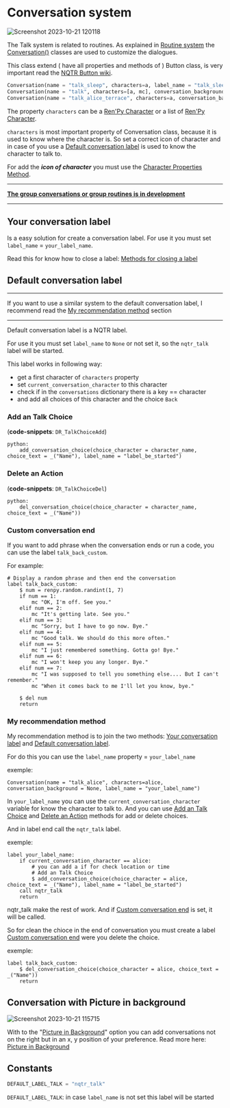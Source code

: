 # Conversation system

![Screenshot 2023-10-21 120118](https://github.com/DRincs-Productions/NQTR-System/assets/67595890/b285da01-960b-4a0c-b05b-44c31e34a409)

The Talk system is related to routines. As explained in [Routine system](Routine-system) the [Conversation()](https://github.com/DRincs-Productions/NQTR-System/blob/main/pythonpackages/nqtr/conversation.py) classes are used to customize the dialogues.

This class extend ( have all properties and methods of ) Button class, is very important read the [NQTR Button wiki](Button).

```python
Conversation(name = "talk_sleep", characters=a, label_name = "talk_sleep")
Conversation(name = "talk", characters=[a, mc], conversation_background = None)
Conversation(name = "talk_alice_terrace", characters=a, conversation_background = "bg alice terrace talk")
```

The property `characters` can be a [Ren'Py Character](https://www.renpy.org/doc/html/dialogue.html#Character) or a list of [Ren'Py Character](https://www.renpy.org/doc/html/dialogue.html#Character).

`characters` is most important property of Conversation class, because it is used to know where the character is. So set a correct icon of character and in case of you use a [Default conversation label](#default-conversation-label) is used to know the character to talk to.

For add the ***icon of character*** you must use the [Character Properties Method](https://github.com/DRincs-Productions/renpy-utility-lib/wiki/Character-Properties-Method).

---

**[The group conversations or group routines is in development](https://github.com/DRincs-Productions/NQTR-System/issues/30)**

---

## Your conversation label

Is a easy solution for create a conversation label. For use it you must set `label_name` = `your_label_name`.

Read this for know how to close a label: [Methods for closing a label](Methods-for-closing-a-label)

## Default conversation label

---

If you want to use a similar system to the default conversation label, I recommend read the [My recommendation method](#my-recommendation-method) section

---

Default conversation label is a NQTR label.

For use it you must set `label_name` to `None` or not set it, so the `nqtr_talk` label will be started.

This label works in following way:

* get a first character of `characters` property
* set `current_conversation_character` to this character
* check if in the `conversations` dictionary there is a key == character
* and add all choices of this character and the choice `Back`

### Add an Talk Choice

(**code-snippets**: `DR_TalkChoiceAdd`)

```renpy
python:
    add_conversation_choice(choice_character = character_name, choice_text = _("Name"), label_name = "label_be_started")
```

### Delete an Action

(**code-snippets**: `DR_TalkChoiceDel`)

```renpy
python:
    del_conversation_choice(choice_character = character_name, choice_text = _("Name"))
```

### Custom conversation end

If you want to add phrase when the conversation ends or run a code, you can use the label `talk_back_custom`.

For example:

```renpy
# Display a random phrase and then end the conversation
label talk_back_custom:
    $ num = renpy.random.randint(1, 7)
    if num == 1:
        mc "OK, I'm off. See you."
    elif num == 2:
        mc "It's getting late. See you."
    elif num == 3:
        mc "Sorry, but I have to go now. Bye."
    elif num == 4:
        mc "Good talk. We should do this more often."
    elif num == 5:
        mc "I just remembered something. Gotta go! Bye."
    elif num == 6:
        mc "I won't keep you any longer. Bye."
    elif num == 7:
        mc "I was supposed to tell you something else.... But I can't remember."
        mc "When it comes back to me I'll let you know, bye."

    $ del num
    return
```

### My recommendation method

My recommendation method is to join the two methods: [Your conversation label](#your-conversation-label) and [Default conversation label](#default-conversation-label).

For do this you can use the `label_name` property = `your_label_name`

exemple:

```renpy
Conversation(name = "talk_alice", characters=alice, conversation_background = None, label_name = "your_label_name")
```

In `your_label_name` you can use the `current_conversation_character` variable for know the character to talk to. And you can use [Add an Talk Choice](#add-an-talk-choice) and [Delete an Action](#delete-an-action) methods for add or delete choices.

And in label end call the `nqtr_talk` label.

exemple:

```renpy
label your_label_name:
    if current_conversation_character == alice:
        # you can add a if for check location or time
        # Add an Talk Choice
        $ add_conversation_choice(choice_character = alice, choice_text = _("Name"), label_name = "label_be_started")
    call nqtr_talk
    return
```

nqtr_talk make the rest of work. And if [Custom conversation end](#custom-conversation-end) is set, it will be called.

So for clean the chioce in the end of conversation you must create a label [Custom conversation end](#custom-conversation-end) were you delete the choice.

exemple:

```renpy
label talk_back_custom:
    $ del_conversation_choice(choice_character = alice, choice_text = _("Name"))
    return
```

## Conversation with Picture in background

![Screenshot 2023-10-21 115715](https://github.com/DRincs-Productions/NQTR-System/assets/67595890/923e986a-775e-4f32-9871-c6221985b4a2)

With to the "[Picture in Background](Button#picture-in-background)" option you can add conversations not on the right but in an x, y position of your preference. Read more here: [Picture in Background](Button#picture-in-background)

## Constants

```python
DEFAULT_LABEL_TALK = "nqtr_talk"
```

`DEFAULT_LABEL_TALK`: in case `label_name` is not set this label will be started
